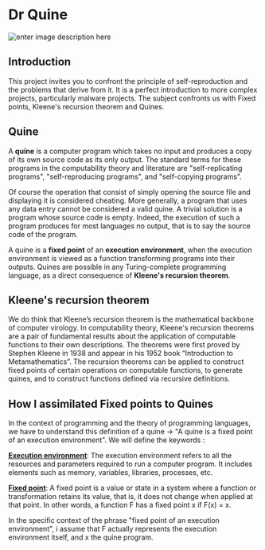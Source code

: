 # Dr Quine
![enter image description 
here](https://live.staticflickr.com/65535/53005537311_5ab40c796e_c.jpg)
## Introduction
This project invites you to confront the principle of self-reproduction 
and the problems that derive from it. It is a perfect introduction to more 
complex projects, particularly malware projects. The subject confronts us 
with Fixed points, Kleene's recursion theorem and Quines.

## Quine
A **quine** is a computer program which takes no input and produces a copy 
of its own source code as its only output. The standard terms for these 
programs in the computability theory and  literature are "self-replicating 
programs", "self-reproducing programs", and "self-copying programs".

Of course the operation that consist of simply opening the source file and 
displaying it is considered cheating. More generally, a program that uses 
any data entry cannot be considered a valid quine. A trivial solution is a 
program whose source code is empty. Indeed, the execution of such a 
program produces for most languages no output, that is to say the source 
code of the program.

A quine is a **fixed point** of an **execution environment**, when the 
execution environment is viewed as a function transforming programs into 
their outputs. Quines are possible in any Turing-complete programming 
language, as a direct consequence of **Kleene's recursion theorem**.

## Kleene's recursion theorem

We do think that Kleene’s recursion theorem is the mathematical backbone of computer virology.
In computability theory, Kleene's recursion theorems are a pair of fundamental results about the application of computable functions to their own descriptions.
The theorems were first proved by Stephen Kleene in 1938 and appear in his 1952 book “Introduction to Metamathematics”.
The recursion theorems can be applied to construct fixed points of certain operations on computable functions, to generate quines, and to construct functions defined via recursive definitions.

## How I assimilated Fixed points to Quines

In the context of programming and the theory of programming languages, we 
have to understand this definition of a quine -> "A quine is a fixed point of an execution 
environment". We will define the keywords :

**<u>Execution environment</u>**: The execution environment refers to all 
the resources and parameters required to run a computer program. It 
includes elements such as memory, variables, libraries, processes, etc.

**<u>Fixed point</u>**: A fixed point is a value or state in a system 
where a function or transformation retains its value, that is, it does not 
change when applied at that point. In other words, a function F has a 
fixed point x if F(x) = x.

In the specific context of the phrase "fixed point of an execution 
environment", i assume that F actually represents the execution 
environment itself, and x the quine program.
